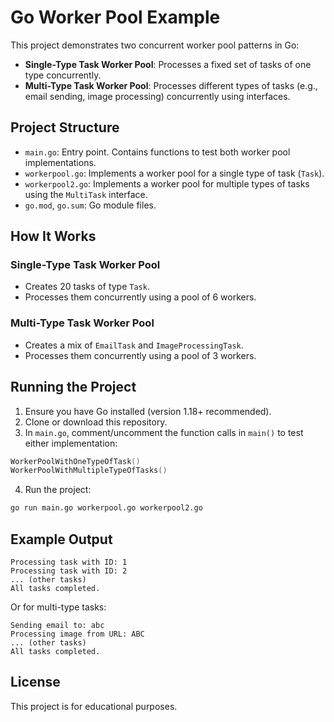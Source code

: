 # Go Worker Pool Example

This project demonstrates two concurrent worker pool patterns in Go:
- **Single-Type Task Worker Pool**: Processes a fixed set of tasks of one type concurrently.
- **Multi-Type Task Worker Pool**: Processes different types of tasks (e.g., email sending, image processing) concurrently using interfaces.

## Project Structure

- `main.go`: Entry point. Contains functions to test both worker pool implementations.
- `workerpool.go`: Implements a worker pool for a single type of task (`Task`).
- `workerpool2.go`: Implements a worker pool for multiple types of tasks using the `MultiTask` interface.
- `go.mod`, `go.sum`: Go module files.

## How It Works

### Single-Type Task Worker Pool
- Creates 20 tasks of type `Task`.
- Processes them concurrently using a pool of 6 workers.

### Multi-Type Task Worker Pool
- Creates a mix of `EmailTask` and `ImageProcessingTask`.
- Processes them concurrently using a pool of 3 workers.

## Running the Project

1. Ensure you have Go installed (version 1.18+ recommended).
2. Clone or download this repository.
3. In `main.go`, comment/uncomment the function calls in `main()` to test either implementation:
```go
WorkerPoolWithOneTypeOfTask()
WorkerPoolWithMultipleTypeOfTasks()
```
4. Run the project:
```sh
go run main.go workerpool.go workerpool2.go
```

## Example Output

```
Processing task with ID: 1
Processing task with ID: 2
... (other tasks)
All tasks completed.
```
Or for multi-type tasks:
```
Sending email to: abc
Processing image from URL: ABC
... (other tasks)
All tasks completed.
```

## License

This project is for educational purposes.
